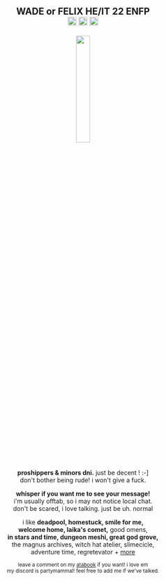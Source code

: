 <h2 p align="center">WADE or FELIX HE/IT 22 ENFP
<br><img src="https://files.catbox.moe/lyogii.png" height="20px"> <img src="https://files.catbox.moe/od5klh.png" height="20px"> <img src="https://files.catbox.moe/ud4nx6.png" height="20px"></h2>
<p align="center"><img src="https://files.catbox.moe/jel54b.gif" width="25%"></p>
<p align="center">
<b>proshippers & minors dni.</b> just be decent ! :-]
<br>don't bother being rude! i won't give a fuck.</p>
<p align="center"><b>whisper if you want me to see your message!</b>
<br>i'm usually offtab, so i may not notice local chat.
<br>don't be scared, i love talking. just be uh. normal</p>
<p align="center">
i like <b>deadpool, homestuck, smile for me,</b> 
<br><b>welcome home, laika's comet,</b> good omens,
<br><b>in stars and time, dungeon meshi, great god grove,</b>
<br>the magnus archives, witch hat atelier, slimecicle,
<br>adventure time, regretevator + <a href="https://rentry.co/-spiderman">more</a>
</p>
<p align="center"><sub>leave a comment on my <a href="https://inspekta.atabook.org/">atabook</a> if you want! i love em</sub>
<br><sup>my discord is partymammal! feel free to add me if we've talked.</sup></p>
